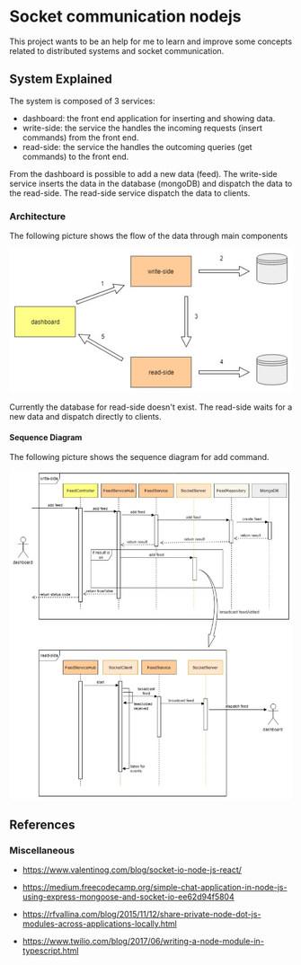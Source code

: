 # Socket communication nodejs

This project wants to be an help for me to learn and improve some concepts related to distributed systems and socket communication.

## System Explained

The system is composed of 3 services:

- dashboard: the front end application for inserting and showing data.
- write-side: the service the handles the incoming requests (insert commands) from the front end.
- read-side: the service the handles the outcoming queries (get commands) to the front end.

From the dashboard is possible to add a new data (feed). The write-side service inserts the data in the database (mongoDB) and dispatch the data to the read-side. The read-side service dispatch the data to clients.

### Architecture

The following picture shows the flow of the data through main components

![architecture](assets/images/architecture.jpg)

Currently the database for read-side doesn't exist. The read-side waits for a new data and dispatch directly to clients.

#### Sequence Diagram

The following picture shows the sequence diagram for add command.

![v1sequencediagram](assets/images/first_version_sequence_diagram.jpg)

## References

### Miscellaneous

- https://www.valentinog.com/blog/socket-io-node-js-react/
- https://medium.freecodecamp.org/simple-chat-application-in-node-js-using-express-mongoose-and-socket-io-ee62d94f5804
- https://rfvallina.com/blog/2015/11/12/share-private-node-dot-js-modules-across-applications-locally.html

- https://www.twilio.com/blog/2017/06/writing-a-node-module-in-typescript.html